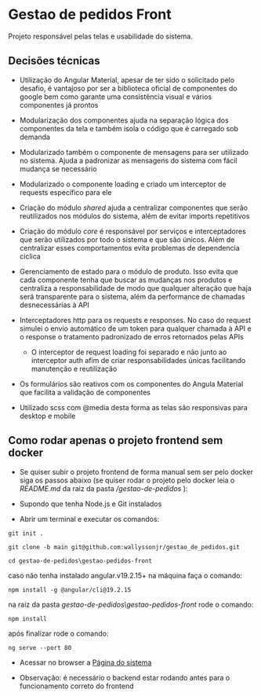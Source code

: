 # Gestao de pedidos Front
Projeto responsável pelas telas e usabilidade do sistema.


## Decisões técnicas

- Utilização do Angular Material, apesar de ter sido o solicitado pelo desafio, é vantajoso por ser a biblioteca oficial de componentes do google bem como garante uma consistência visual e vários componentes já prontos

- Modularização dos componentes ajuda na separação lógica dos componentes da tela e também isola o código que é carregado sob demanda

- Modularizado também o componente de mensagens para ser utilizado no sistema. Ajuda a padronizar as mensagens do sistema com fácil mudança se necessário

- Modularizado o componente loading e criado um interceptor de requests específico para ele

- Criação do módulo *shared* ajuda a centralizar componentes que serão reutilizados nos módulos do sistema, além de evitar imports repetitivos

- Criação do módulo *core* é responsável por serviços e interceptadores que serão utilizados por todo o sistema e que são únicos. Além de centralizar esses comportamentos evita problemas de dependencia ciclica

- Gerenciamento de estado para o módulo de produto. Isso evita que cada componente tenha que buscar as mudanças nos produtos e centraliza a responsabilidade de modo que qualquer alteração que haja será transparente para o sistema, além da performance de chamadas desnecessárias à API

- Interceptadores http para os requests e responses. No caso do request simulei o envio automático de um token para qualquer chamada à API e o response o tratamento padronizado de erros retornados pelas APIs
  - O interceptor de request loading foi separado e não junto ao interceptor auth afim de criar responsabilidades únicas facilitando manutenção e reutilização

- Os formulários são reativos com os componentes do Angula Material que facilita a validação de componentes

- Utilizado scss com @media desta forma as telas são responsivas para desktop e mobile

## Como rodar apenas o projeto frontend sem docker

- Se quiser subir o projeto frontend de forma manual sem ser pelo docker siga os passos abaixo (se quiser rodar o projeto pelo docker leia o *README.md* da raiz da pasta */gestao-de-pedidos* ):

- Supondo que tenha Node.js e Git instalados

- Abrir um terminal e executar os comandos:
```
git init .
```
```
git clone -b main git@github.com:wallyssonjr/gestao_de_pedidos.git
```
```
cd gestao-de-pedidos\gestao-pedidos-front
```
caso não tenha instalado angular.v19.2.15+ na máquina faça o comando:
```
npm install -g @angular/cli@19.2.15
```
na raiz da pasta *gestao-de-pedidos\gestao-pedidos-front* rode o comando:
```
npm install
```
após finalizar rode o comando:
```
ng serve --port 80
```
- Acessar no browser a [Página do sistema](http://localhost)

- Observação: é necessário o backend estar rodando antes para o funcionamento correto do frontend
